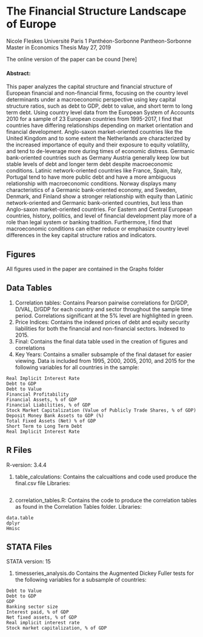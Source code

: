 # The Financial Structure Landscape of Europe
Nicole Fleskes
Université Paris 1 Panthéon-Sorbonne
Pantheon-Sorbonne Master in Economics Thesis
May 27, 2019

The online version of the paper can be cound [here]

#### Abstract: 

This paper analyzes the capital structure and financial structure of European financial and non-financial firms, focusing on the country level determinants under a macroeconomic perspective using key capital structure ratios, such as debt to GDP, debt to value, and short term to long term debt. Using country level data from the European System of Accounts 2010 for a sample of 23 European countries from 1995-2017, I find that countries have differing relationships depending on market orientation and financial development. Anglo-saxon market-oriented countries like the United Kingdom and to some extent the Netherlands are characterized by the increased importance of equity and their exposure to equity volatility, and tend to de-leverage more during times of economic distress. Germanic bank-oriented countries such as Germany Austria generally keep low but stable levels of debt and longer term debt despite macroeconomic conditions. Latinic network-oriented countries like France, Spain, Italy, Portugal tend to have more public debt and have a more ambiguous relationship with macroeconomic conditions. Norway displays many characteristics of a Germanic bank-oriented economy, and Sweden, Denmark, and Finland show a stronger relationship with equity than Latinic network-oriented and Germanic bank-oriented countries, but less than Anglo-saxon market-oriented countries. For Eastern and Central European countries, history, politics, and level of financial development play more of a role than legal system or banking tradition. Furthermore, I find that macroeconomic conditions can either reduce or emphasize country level differences in the key capital structure ratios and indicators.
	

## Figures

All figures used in the paper are contained in the Graphs folder

## Data Tables
1. Correlation tables: Contains Pearson pairwise correlations for D/GDP, D/VAL, D/GDP for each country and sector throughout the sample time period. Correlations significant at the 5% level are highlighted in green.
2. Price Indices: Contains the indexed prices of debt and equity security liabilities for both the financial and non-financial sectors. Indexed to 2015.
5. Final: Contains the final data table used in the creation of figures and correlations
4. Key Years: Contains a smaller subsample of the final dataset for easier viewing. Data is included from 1995, 2000, 2005, 2010, and 2015 for the following variables for all countries in the sample:
```
Real Implicit Interest Rate
Debt to GDP
Debt to Value
Financial Profitability
Financial Assets, % of GDP
Financial Liabilities, % of GDP
Stock Market Capitalization (Value of Publicly Trade Shares, % of GDP)
Deposit Money Bank Assets to GDP (%)
Total Fixed Assets (Net) % of GDP
Short Term to Long Term Debt
Real Implicit Interest Rate
```

## R Files
R-version: 3.4.4

1. table_calculations: Contains the calcualtions and code used produce the final.csv file
Libraries:
```
```



2. correlation_tables.R: Contains the code to produce the correlation tables as found in the Correlation Tables folder.
Libraries:
```
data.table
dplyr
Hmisc
```

## STATA Files
STATA version: 15

1. timesseries_analysis.do
Contains the Augmented Dickey Fuller tests for the following variables for a subsample of countries:
```
Debt to Value
Debt to GDP
GDP
Banking sector size
Interest paid, % of GDP
Net fixed assets, % of GDP
Real implicit interest rate
Stock market capitalization, % of GDP
```

